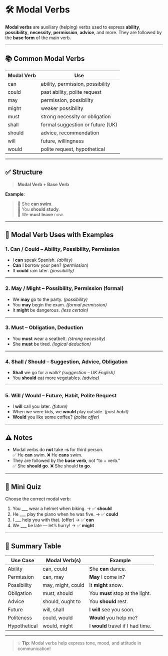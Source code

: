 # 🛠️ Modal Verbs

**Modal verbs** are auxiliary (helping) verbs used to express **ability**, **possibility**, **necessity**, **permission**, **advice**, and more. They are followed by the **base form** of the main verb.

---

## 📚 Common Modal Verbs

| Modal Verb | Use                              |
| ---------- | -------------------------------- |
| can        | ability, permission, possibility |
| could      | past ability, polite request     |
| may        | permission, possibility          |
| might      | weaker possibility               |
| must       | strong necessity or obligation   |
| shall      | formal suggestion or future (UK) |
| should     | advice, recommendation           |
| will       | future, willingness              |
| would      | polite request, hypothetical     |

---

## ✅ Structure

> **Modal Verb + Base Verb**

**Example**:

> 🔹 She **can swim**.  
> 🔹 You **should study**.  
> 🔹 We **must leave** now.

---

## 🧠 Modal Verb Uses with Examples

### 1. **Can / Could** – Ability, Possibility, Permission

- I **can** speak Spanish. _(ability)_
- **Can** I borrow your pen? _(permission)_
- It **could** rain later. _(possibility)_

---

### 2. **May / Might** – Possibility, Permission (formal)

- We **may** go to the party. _(possibility)_
- You **may** begin the exam. _(formal permission)_
- It **might** be dangerous. _(less certain)_

---

### 3. **Must** – Obligation, Deduction

- You **must** wear a seatbelt. _(strong necessity)_
- She **must** be tired. _(logical deduction)_

---

### 4. **Shall / Should** – Suggestion, Advice, Obligation

- **Shall** we go for a walk? _(suggestion – UK English)_
- You **should** eat more vegetables. _(advice)_

---

### 5. **Will / Would** – Future, Habit, Polite Request

- I **will** call you later. _(future)_
- When we were kids, we **would** play outside. _(past habit)_
- **Would** you like some coffee? _(polite offer)_

---

## ⚠️ Notes

- Modal verbs do **not** take **-s** for third person.  
  ✅ He **can** swim. ❌ He **cans** swim.
- They are followed by the **base verb**, not “to + verb.”  
  ✅ She **should go**. ❌ She should **to go**.

---

## 🧪 Mini Quiz

Choose the correct modal verb:

1. You \_\_\_ wear a helmet when biking. → ✅ **should**
2. He \_\_\_ play the piano when he was five. → ✅ **could**
3. I \_\_\_ help you with that. (offer) → ✅ **can**
4. We \_\_\_ be late — let’s hurry! → ✅ **might**

---

## 🔁 Summary Table

| Use Case     | Modal Verb(s)     | Example                           |
| ------------ | ----------------- | --------------------------------- |
| Ability      | can, could        | She **can** dance.                |
| Permission   | can, may          | **May** I come in?                |
| Possibility  | may, might, could | It **might** snow.                |
| Obligation   | must, should      | You **must** stop at the light.   |
| Advice       | should, ought to  | You **should** rest.              |
| Future       | will, shall       | I **will** see you soon.          |
| Politeness   | could, would      | **Would** you help me?            |
| Hypothetical | would, might      | I **would** travel if I had time. |

---

> 💡 **Tip**: Modal verbs help express tone, mood, and attitude in communication!
